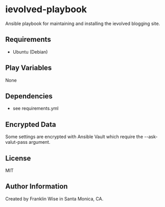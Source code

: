 ievolved-playbook
=========

Ansible playbook for maintaining and installing the ievolved blogging site.

Requirements
------------

* Ubuntu (Debian)

Play Variables
--------------

None

Dependencies
------------

* see requirements.yml

Encrypted Data
----------------

Some settings are encrypted with Ansible Vault which require the --ask-valut-pass argument.


License
-------

MIT

Author Information
------------------

Created by Franklin Wise in Santa Monica, CA.
